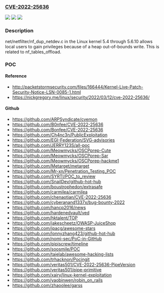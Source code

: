 ### [CVE-2022-25636](https://cve.mitre.org/cgi-bin/cvename.cgi?name=CVE-2022-25636)
![](https://img.shields.io/static/v1?label=Product&message=n%2Fa&color=blue)
![](https://img.shields.io/static/v1?label=Version&message=n%2Fa&color=blue)
![](https://img.shields.io/static/v1?label=Vulnerability&message=n%2Fa&color=brighgreen)

### Description

net/netfilter/nf_dup_netdev.c in the Linux kernel 5.4 through 5.6.10 allows local users to gain privileges because of a heap out-of-bounds write. This is related to nf_tables_offload.

### POC

#### Reference
- http://packetstormsecurity.com/files/166444/Kernel-Live-Patch-Security-Notice-LSN-0085-1.html
- https://nickgregory.me/linux/security/2022/03/12/cve-2022-25636/

#### Github
- https://github.com/ARPSyndicate/cvemon
- https://github.com/B0nfee/CVE-2022-25636
- https://github.com/Bonfee/CVE-2022-25636
- https://github.com/Ch4nc3n/PublicExploitation
- https://github.com/EGI-Federation/SVG-advisories
- https://github.com/JERRY123S/all-poc
- https://github.com/Meowmycks/OSCPprep-Cute
- https://github.com/Meowmycks/OSCPprep-Sar
- https://github.com/Meowmycks/OSCPprep-hackme1
- https://github.com/Metarget/metarget
- https://github.com/Mr-xn/Penetration_Testing_POC
- https://github.com/SYRTI/POC_to_review
- https://github.com/SnailDev/github-hot-hub
- https://github.com/boustrophedon/extrasafe
- https://github.com/carmilea/carmilea
- https://github.com/chenaotian/CVE-2022-25636
- https://github.com/cyberanand1337x/bug-bounty-2022
- https://github.com/hancp2016/news
- https://github.com/hardenedvault/ved
- https://github.com/hktalent/TOP
- https://github.com/jakescheetz/OWASP-JuiceShop
- https://github.com/jpacg/awesome-stars
- https://github.com/lonnyzhang423/github-hot-hub
- https://github.com/nomi-sec/PoC-in-GitHub
- https://github.com/pipiscrew/timeline
- https://github.com/soosmile/POC
- https://github.com/taielab/awesome-hacking-lists
- https://github.com/trhacknon/Pocingit
- https://github.com/veritas501/CVE-2022-25636-PipeVersion
- https://github.com/veritas501/pipe-primitive
- https://github.com/xairy/linux-kernel-exploitation
- https://github.com/yaobinwen/robin_on_rails
- https://github.com/zhaoolee/garss

